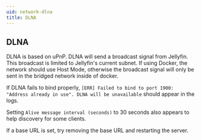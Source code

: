 ```yaml
---
uid: network-dlna
title: DLNA
---
```


## DLNA

DLNA is based on uPnP. DLNA will send a broadcast signal from Jellyfin. This broadcast is limited to Jellyfin's current subnet. If using Docker, the network should use Host Mode, otherwise the broadcast signal will only be sent in the bridged network inside of docker. 

If DLNA fails to bind properly, `[ERR] Failed to bind to port 1900: "Address already in use". DLNA will be unavailable` should appear in the logs.

Setting `Alive message interval (seconds)` to 30 seconds also appears to help discovery for some clients.

If a base URL is set, try removing the base URL and restarting the server.

